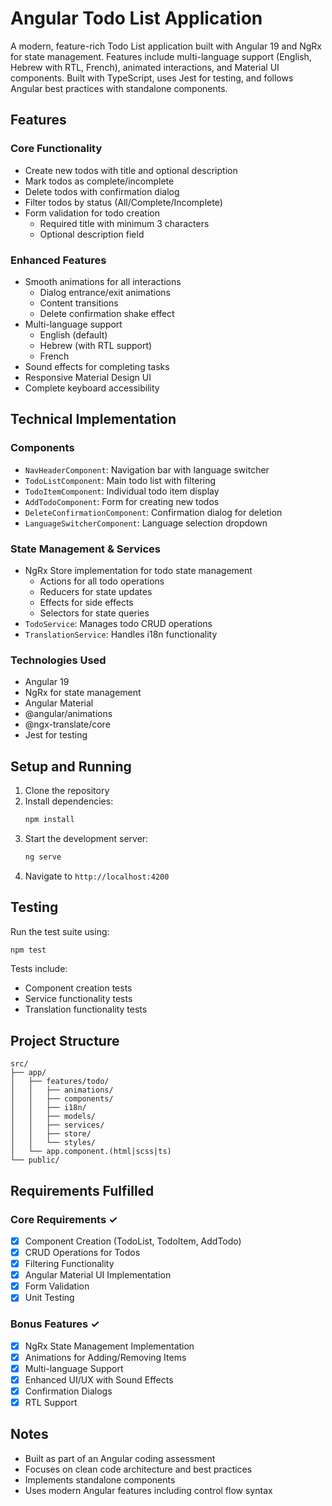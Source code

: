 # Angular Todo List Application

A modern, feature-rich Todo List application built with Angular 19 and NgRx for state management. Features include multi-language support (English, Hebrew with RTL, French), animated interactions, and Material UI components. Built with TypeScript, uses Jest for testing, and follows Angular best practices with standalone components.

## Features

### Core Functionality
- Create new todos with title and optional description
- Mark todos as complete/incomplete
- Delete todos with confirmation dialog
- Filter todos by status (All/Complete/Incomplete)
- Form validation for todo creation
  - Required title with minimum 3 characters
  - Optional description field

### Enhanced Features
- Smooth animations for all interactions
  - Dialog entrance/exit animations
  - Content transitions
  - Delete confirmation shake effect
- Multi-language support
  - English (default)
  - Hebrew (with RTL support)
  - French
- Sound effects for completing tasks
- Responsive Material Design UI
- Complete keyboard accessibility

## Technical Implementation

### Components
- `NavHeaderComponent`: Navigation bar with language switcher
- `TodoListComponent`: Main todo list with filtering
- `TodoItemComponent`: Individual todo item display
- `AddTodoComponent`: Form for creating new todos
- `DeleteConfirmationComponent`: Confirmation dialog for deletion
- `LanguageSwitcherComponent`: Language selection dropdown

### State Management & Services
- NgRx Store implementation for todo state management
  - Actions for all todo operations
  - Reducers for state updates
  - Effects for side effects
  - Selectors for state queries
- `TodoService`: Manages todo CRUD operations
- `TranslationService`: Handles i18n functionality

### Technologies Used
- Angular 19
- NgRx for state management
- Angular Material
- @angular/animations
- @ngx-translate/core
- Jest for testing

## Setup and Running

1. Clone the repository
2. Install dependencies:
   ```bash
   npm install
   ```
3. Start the development server:
   ```bash
   ng serve
   ```
4. Navigate to `http://localhost:4200`

## Testing

Run the test suite using:
```bash
npm test
```

Tests include:
- Component creation tests
- Service functionality tests
- Translation functionality tests

## Project Structure
```
src/
├── app/
│   ├── features/todo/
│   │   ├── animations/
│   │   ├── components/
│   │   ├── i18n/
│   │   ├── models/
│   │   ├── services/
│   │   ├── store/
│   │   └── styles/
│   └── app.component.(html|scss|ts)
└── public/
```

## Requirements Fulfilled

### Core Requirements ✓
- [x] Component Creation (TodoList, TodoItem, AddTodo)
- [x] CRUD Operations for Todos
- [x] Filtering Functionality
- [x] Angular Material UI Implementation
- [x] Form Validation
- [x] Unit Testing

### Bonus Features ✓
- [x] NgRx State Management Implementation
- [x] Animations for Adding/Removing Items
- [x] Multi-language Support
- [x] Enhanced UI/UX with Sound Effects
- [x] Confirmation Dialogs
- [x] RTL Support

## Notes
- Built as part of an Angular coding assessment
- Focuses on clean code architecture and best practices
- Implements standalone components
- Uses modern Angular features including control flow syntax
